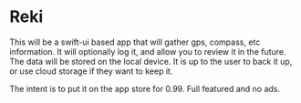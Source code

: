 # Reki

This will be a swift-ui based app that will gather gps, compass, etc information. It will optionally log it, and allow you to review it in the future. 
The data will be stored on the local device. It is up to the user to back it up, or use cloud storage if they want to keep it.

The intent is to put it on the app store for 0.99. Full featured and no ads.
